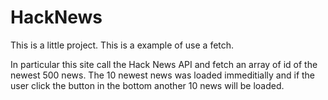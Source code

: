 # HackNews
This is a little project. This is a example of use a fetch.

In particular this site call the Hack News API and fetch an array of id of the newest 500 news.
The 10 newest news was loaded immeditially and if the user click the button in the bottom another 10 news will be loaded.
